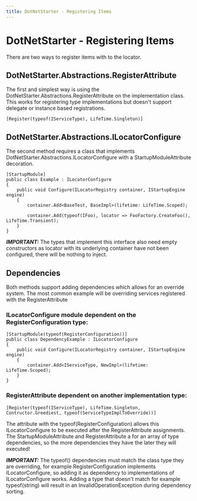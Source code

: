 ```yaml
---
title: DotNetStarter - Registering Items
---
```

# DotNetStarter - Registering Items

There are two ways to register items with to the locator.

## DotNetStarter.Abstractions.RegisterAttribute

The first and simplest way is using the DotNetStarter.Abstractions.RegisterAttribute on the implementation class.
This works for registering type implementations but doesn't support delegate or instance based registrations.

```
[Register(typeof(IServiceType), LifeTime.Singleton)]
```

## DotNetStarter.Abstractions.ILocatorConfigure

The second method requires a class that implements DotNetStarter.Abstractions.ILocatorConfigure with a StartupModuleAttribute decoration.

```
[StartupModule]
public class Example : ILocatorConfigure
{
    public void Configure(ILocatorRegistry container, IStartupEngine engine)
    {
        container.Add<BaseTest, BaseImpl>(lifetime: LifeTime.Scoped);

        container.Add(typeof(IFoo), locator => FooFactory.CreateFoo(), LifeTime.Transient);
    }
}
```

***IMPORTANT:*** The types that implement this interface also need empty constructors as locator with its underlying container have not been configured, there will be nothing to inject.

## Dependencies
Both methods support adding dependencies which allows for an override system. The most common example will be overriding services registered with the RegisterAttribute

### ILocatorConfigure module dependent on the RegisterConfiguration type:

```
[StartupModule(typeof(RegisterConfiguration))]
public class DependencyExample : ILocatorConfigure
{
    public void Configure(ILocatorRegistry container, IStartupEngine engine)
    {
        container.Add<IServiceType, NewImpl>(lifetime: LifeTime.Scoped);
    }
}
```

### RegisterAttribute dependent on another implementation type:

```
[Register(typeof(IServiceType), LifeTime.Singleton, Contructor.Greediest, typeof(ServiceTypeImplToOverride))]
```

The attribute with the typeof(RegisterConfiguration) allows this ILocatorConfigure to be executed after the RegisterAttribute assignments. 
The StartupModuleAttribute and RegisterAttribute a for an array of type dependencies, so the more dependencies they have the later they will executed! 

***IMPORTANT:*** The typeof() dependencies must match the class type they are overriding, for example RegisterConfiguration implements ILocatorConfigure,
 so adding it as dependency to implementations of ILocatorConfigure works.
Adding a type that doesn't match for example typeof(string) will result in an InvalidOperationException during dependency sorting.

